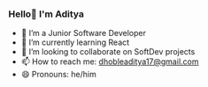 ### Hello👋 I'm Aditya


- 🔭 I’m a Junior Software Developer
- 🌱 I’m currently learning React
- 👯 I’m looking to collaborate on SoftDev projects
- 📫 How to reach me: dhobleaditya17@gmail.com 
- 😄 Pronouns: he/him
<!--
**aditya-dhoble/aditya-dhoble** is a ✨ _special_ ✨ repository because its `README.md` (this file) appears on your GitHub profile.

Here are some ideas to get you started:

-->
